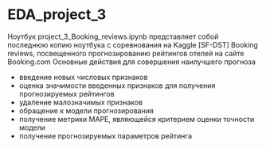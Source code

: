 # EDA_project_3

  Ноутбук project_3_Booking_reviews.ipynb представляет собой последнюю копию ноутбука 
  с соревнования на Kaggle [SF-DST] Booking reviews,
  посвещенного прогнозированию рейтингов отелей на сайте Booking.com
  Основные действия для совершения наилучшего прогноза
  -   введение новых числовых признаков
  -   оценка значимости введенных признаков для получения прогнозируемых рейтингов
  -   удаление малозначимых признаков
  -   обращение к модели прогнозирования
  -   получение метрики MAPE, являющейся критерием оценки точности модели
  -   получение прогнозируемых параметров рейтинга
